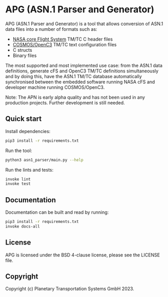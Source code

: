 # APG (ASN.1 Parser and Generator)

APG (ASN.1 Parser and Generator) is a tool that allows conversion of ASN.1
data files into a number of formats such as:

- [NASA core Flight System](https://github.com/nasa/cFS/) TM/TC C header files
- [COSMOS/OpenC3](https://github.com/OpenC3/cosmos) TM/TC text configuration files
- C structs
- Binary files

The most supported and most implemented use case: from the ASN.1 data definitions,
generate cFS and OpenC3 TM/TC definitions simultaneously and by doing this, have
the ASN.1 TM/TC database automatically synchronised between the embedded
software running NASA cFS and developer machine running COSMOS/OpenC3.

Note: The APN is early alpha quality and has not been used in any production
projects. Further development is still needed.

## Quick start

Install dependencies:

```bash
pip3 install -r requirements.txt
```

Run the tool:

```bash
python3 asn1_parser/main.py --help
```

Run the lints and tests:

```bash
invoke lint
invoke test
```

## Documentation

Documentation can be built and read by running:

```bash
pip3 install -r requirements.txt
invoke docs-all
```

## License

APG is licensed under the BSD 4-clause license, please see the LICENSE file.

## Copyright

Copyright (c) Planetary Transportation Systems GmbH 2023. 
